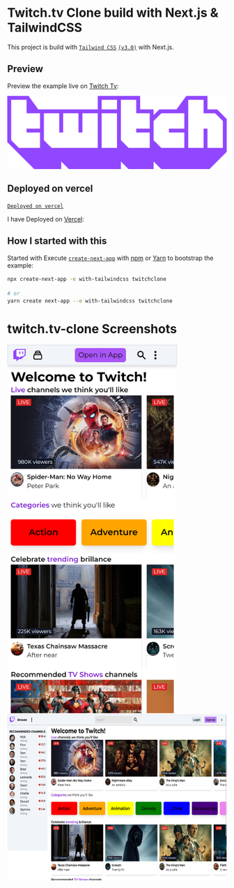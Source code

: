 # Twitch.tv Clone build with Next.js & TailwindCSS

This project is build with [`Tailwind CSS`](https://tailwindcss.com/) [`(v3.0)`](https://tailwindcss.com/blog/tailwindcss-v3) with Next.js.

## Preview

Preview the example live on [Twitch Tv](https://twitch-tv-clone.vercel.app/):

[![Open Twitch Clone](public/TwitchExtrudedWordmarkPurple.png)](https://twitch-tv-clone.vercel.app/)

## Deployed on vercel

[`Deployed on vercel`](https://twitch-tv-clone.vercel.app/)

I have Deployed on [Vercel](https://vercel.com?utm_source=github&utm_medium=readme&utm_campaign=next-example):


## How I started with this

Started with Execute [`create-next-app`](https://github.com/vercel/next.js/tree/canary/packages/create-next-app) with [npm](https://docs.npmjs.com/cli/init) or [Yarn](https://yarnpkg.com/lang/en/docs/cli/create/) to bootstrap the example:

```bash
npx create-next-app -e with-tailwindcss twitchclone

# or
yarn create next-app --e with-tailwindcss twitchclone
```

# twitch.tv-clone Screenshots

<!-- adding files fromn public folder -->

<div>
<img src="public/twitchtvmobileview.png" alt="" width="390" height="844"/>
</div>

<div>
    <img src="public/twitchtvdesktopview.png" alt="" width="630" height="380"/>
</div>